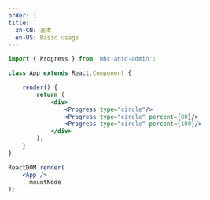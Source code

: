 ```yaml
---
order: 1
title:
  zh-CN: 基本
  en-US: Basic usage
---
```


```jsx
import { Progress } from 'mhc-antd-admin';

class App extends React.Component {

	render() {
		return (
			<div>
				<Progress type="circle"/>
				<Progress type="circle" percent={80}/>
				<Progress type="circle" percent={100}/>
			</div>
		);
	}
}

ReactDOM.render(
	<App />
	, mountNode
);
```

<!-- <style>
.zent-progress {
	margin-bottom: 10px;
}
.zent-progress-circle {
	margin-right: 10px;
}
</style> -->
